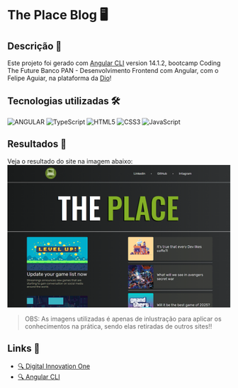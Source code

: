 # The Place Blog 🖥️

## Descrição 📃
Este projeto foi gerado com [Angular CLI](https://github.com/angular/angular-cli) version 14.1.2,  bootcamp Coding The Future Banco PAN - Desenvolvimento Frontend com Angular, com o Felipe Aguiar, na plataforma da [Dio](https://www.dio.me/)!

## Tecnologias utilizadas 🛠️
![ANGULAR](https://img.shields.io/badge/Angular-DD0031?style=for-the-badge&logo=angular&logoColor=white)
![TypeScript](https://img.shields.io/badge/TypeScript-007ACC?style=for-the-badge&logo=typescript&logoColor=white)
![HTML5](https://img.shields.io/badge/HTML5-E34F26?style=for-the-badge&logo=html5&logoColor=white)
![CSS3](https://img.shields.io/badge/CSS3-1572B6?style=for-the-badge&logo=css3&logoColor=white)
![JavaScript](https://img.shields.io/badge/JavaScript-F7DF1E?style=for-the-badge&logo=javascript&logoColor=black)

## Resultados 🚩
Veja o resultado do site na imagem abaixo:
![Imagem do site ](./src/assets/the-place.png)

>OBS: As imagens utilizadas é apenas de inlustração para aplicar os conhecimentos na prática, sendo elas retiradas de outros sites!!
## Links 🔗

* [🔍 Digital Innovation One](https://www.dio.me/)
* [🔍 Angular CLI ](https://angular.io/cli)
